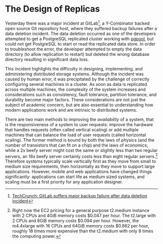# The Design of Replicas
<a name="RSS01"></a>

Yesterday there was a major incident at GitLab[^1], a Y-Combinator backed open source Git repository host, where they suffered backup failures after a data deletion incident. The data deletion occurred as one of the developers attempted to get a PostgreSQL replicated cluster working with [pgpool](http://www.pgpool.net/mediawiki/index.php/Main_Page), but could not get PostgreSQL to start or read the replicated data store. In order to troubleshoot the error, the developer attempted to empty the data directory (to allow replication to restart) but deleted the wrong database directory resulting in significant data loss.

This incident highlights the difficulty in designing, implementing, and administering distributed storage systems. Although the incident was caused by human error, it was precipitated by the challenge of correctly configuring several machines in a cluster. As soon as data is replicated across multiple machines, the complexity of the system increases and considerations such as consistency, fault tolerance, partition tolerance, and durability become major factors. These considerations are not just the subject of academic concern, but are also essential to understanding how modern applications work and are intrinsic to distributed systems.

There are two main methods to improving the _availability_ of a system, that is the responsiveness of a system to user requests: improve the hardware that handles requests (often called vertical scaling) or add multiple machines that can balance the load of user requests (called horizontal scaling). The former method is bound by both the laws of physics (and the number of transistors that can fit on a chip) and the laws of economics; while a 2x beefy server might cost the same or slightly less than two regular servers, an 16x beefy server certainly costs less than eight regular servers.[^2] Therefore systems typically scale vertically first as they move from small to medium size requirements, then horizontally as they move to support large applications. However, mobile and web applications have changed things significantly: applications can start life as medium sized systems, and scaling must be a first priority for any application designer.

[^1]: [TechCrunch: GitLab suffers major backup failure after data deletion incident](https://techcrunch.com/2017/02/01/gitlab-suffers-major-backup-failure-after-data-deletion-incident/)
[^2]: Right now the EC2 pricing for a general purpose t2.medium instance with 2 CPUs and 4GiB memory costs $0.047 per hour. The t2.large with 2 CPUs and 8GiB memory costs $0.094 per hour. However, the m4.4xlarge with 16 CPUs and 64GiB memory costs $0.862 per hour, roughly 18 times more expensive than the t2.medium with only 8 times the computing power.
